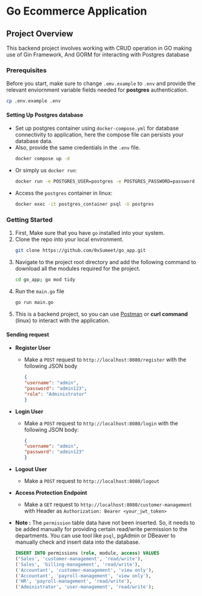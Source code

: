 # Go Ecommerce Application 

## Project Overview
This backend project involves working with CRUD operation in GO making use of Gin Framework, And GORM for interacting with Postgres database

### Prerequisites
Before you start, make sure to change `.emv.example` to `.env` and provide the relevant enviornment variable fields needed for **postgres** authentication.
```bash
cp .env.example .env
```
#### Setting Up Postgres database
- Set up postgres container using `docker-compose.yml` for database connectivity to application, here the compose file can persists your database data.
- Also, provide the same credentials in the `.env` file.
  ```bash
  docker compose up -d
  ```
- Or simply us `docker run`:
  ```bash
  docker run -e POSTGRES_USER=postgres -e POSTGRES_PASSWORD=password -e POSTGRES_DB=db_name --name=postgres_container -d -p 5432:5432 postgres:14
  ```
- Access the `postgres` container in linux:
  ```bash
  docker exec -it postgres_container psql -U postgres
  ```

### Getting Started
1. First, Make sure that you have `go` installed into your system.
2. Clone the repo into your local environment.
   ```bash
   git clone https://github.com/0xSumeet/go_app.git
   ```
3. Navigate to the project root directory and add the following command to download all the modules required for the project.
   ```bash
   cd go_app; go mod tidy 
   ```
4. Run the `main.go` file
   ```bash
   go run main.go
   ```
5. This is a backend project, so you can use [Postman](https://www.postman.com/) or **curl command** (linux) to interact with the application.

#### Sending request
- **Register User**
  - Make a `POST` request to `http://localhost:8080/register` with the following JSON body
    ```json
    {
    "username": "admin",
    "password": "admin123",
    "role": "Administrator"
    }
    ```
- **Login User**
  - Make a `POST` request to `http://localhost:8080/login` with the following JSON body:
    ```json
    {
    "username": "admin",
    "password": "admin123"
    }
    ```
- **Logout User**
  - Make a `POST` request to `http://localhost:8080/logout`

- **Access Protection Endpoint**
  - Make a `GET` request to `http://localhost:8080/customer-management` with Header as `Authorization: Bearer <your_jwt_token>`

- **Note :** The `permission` table data have not been inserted. So, it needs to be added manually for providing certain read/write permission to the departments. You can use tool like `psql`, pgAdmin or DBeaver to manually check and insert data into the database. 
  ```sql
  INSERT INTO permissions (role, module, access) VALUES 
  ('Sales', 'customer-management', 'read/write'),
  ('Sales', 'billing-management', 'read/write'),
  ('Accountant', 'customer-management', 'view only'),
  ('Accountant', 'payroll-management', 'view only'),
  ('HR', 'payroll-management', 'read/write'),
  ('Administrator', 'user-management', 'read/write');
  ``` 

